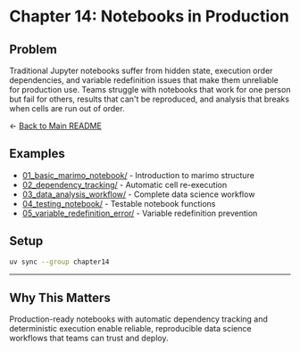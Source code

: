 # Chapter 14: Notebooks in Production

## Problem

Traditional Jupyter notebooks suffer from hidden state, execution order dependencies, and variable redefinition issues that make them unreliable for production use. Teams struggle with notebooks that work for one person but fail for others, results that can't be reproduced, and analysis that breaks when cells are run out of order.

← [Back to Main README](../README.md)

## Examples

- [01_basic_marimo_notebook/](01_basic_marimo_notebook/) - Introduction to marimo structure
- [02_dependency_tracking/](02_dependency_tracking/) - Automatic cell re-execution
- [03_data_analysis_workflow/](03_data_analysis_workflow/) - Complete data science workflow
- [04_testing_notebook/](04_testing_notebook/) - Testable notebook functions
- [05_variable_redefinition_error/](05_variable_redefinition_error/) - Variable redefinition prevention

## Setup

```bash
uv sync --group chapter14
```

---

## Why This Matters

Production-ready notebooks with automatic dependency tracking and deterministic execution enable reliable, reproducible data science workflows that teams can trust and deploy.